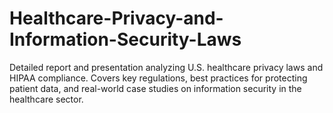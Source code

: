 # Healthcare-Privacy-and-Information-Security-Laws
Detailed report and presentation analyzing U.S. healthcare privacy laws and HIPAA compliance. Covers key regulations, best practices for protecting patient data, and real-world case studies on information security in the healthcare sector.
